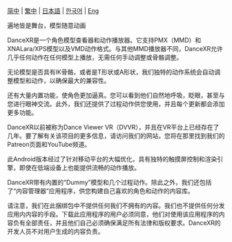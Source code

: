 [简中](/zh/dancexr/listing/googleplay) | [繁中](/tw/dancexr/listing/googleplay) | [日本語](/jp/dancexr/listing/googleplay) | [한국어](/kr/dancexr/listing/googleplay) | [Eng](/dancexr/listing/googleplay)

遍地皆是舞台，模型随意动画

DanceXR是一个角色模型查看器和动作播放器。它支持PMX（MMD）和XNALara/XPS模型以及VMD动作格式。与其他MMD播放器不同，DanceXR允许几乎任何动作在任何模型上播放，无需任何手动调整或骨骼调整。

无论模型是否具有IK骨骼，或者是T形状或A形状，我们独特的动作系统会自动调整模型和动作，以确保最大的兼容性。

还有大量内置功能，使角色更加逼真。您可以看到他们自然地呼吸，眨眼，甚至与您进行眼神交流。此外，我们还提供了过程动作供您使用，并且每个更新都会添加更多功能。

DanceXR以前被称为Dance Viewer VR（DVVR），并且在VR平台上已经存在了几年。要了解有关该项目的更多信息，请访问我们的网站，您将在那里找到我们的Patreon页面和YouTube频道。

此Android版本经过了针对移动平台的大幅优化，具有独特的触摸屏控制和渲染引擎，即使在低端设备上也能提供流畅的动作播放。

DanceXR带有内置的“Dummy”模型和几个过程动作。除此之外，我们还包括了“内容管理器”应用程序，供您构建自己喜欢的角色和动作的内容库。

请注意，我们在此捆绑包中不提供任何我们不拥有的内容。我们也不提供任何分发应用内内容的手段。下载此应用程序的用户必须同意，他们对使用该应用程序的内容负有全部责任，并且他们自己必须确保满足所有法律和版权要求。DanceXR的开发人员不对用户生成的内容负责。
